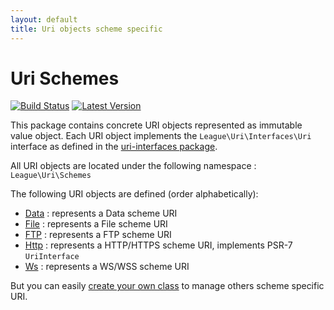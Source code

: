 ```yaml
---
layout: default
title: Uri objects scheme specific
---
```


Uri Schemes
=======

[![Build Status](https://img.shields.io/travis/thephpleague/uri-schemes/master.svg?style=flat-square)](https://travis-ci.org/thephpleague/uri-schemes)
[![Latest Version](https://img.shields.io/github/release/thephpleague/uri-schemes.svg?style=flat-square)](https://github.com/thephpleague/uri-components/schemes)

This package contains concrete URI objects represented as immutable value object. Each URI object implements the `League\Uri\Interfaces\Uri` interface as defined in the [uri-interfaces package](https://github.com/thephpleague/uri-interfaces).

All URI objects are located under the following namespace : `League\Uri\Schemes`

The following URI objects are defined (order alphabetically):

- [Data](/5.0/uri/schemes/data/) : represents a Data scheme URI
- [File](/5.0/uri/schemes/file/) : represents a File scheme URI
- [FTP](/5.0/uri/schemes/ftp/) : represents a FTP scheme URI
- [Http](/5.0/uri/schemes/http/) : represents a HTTP/HTTPS scheme URI, implements PSR-7 `UriInterface`
- [Ws](/5.0/uri/schemes/ws/) : represents a WS/WSS scheme URI


<p class="message-info">But you can easily <a href="/5.0/uri/extension/">create your own class</a> to manage others scheme specific URI.</p>